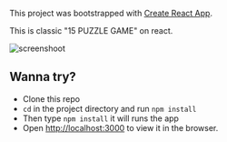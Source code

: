 This project was bootstrapped with [Create React App](https://github.com/facebookincubator/create-react-app).

This is classic "15 PUZZLE GAME" on react.

![screenshoot](https://s20.postimg.org/rvit3i9cd/puzzle-15.jpg)

## Wanna try?

- Clone this repo
- `cd` in the project directory and run `npm install`
- Then type `npm install` it will runs the app
- Open [http://localhost:3000](http://localhost:3000) to view it in the browser.
